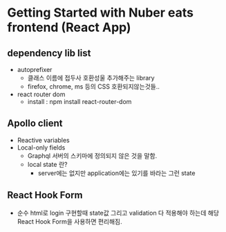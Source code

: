 # Getting Started with Nuber eats frontend (React App)

## dependency lib list
- autoprefixer
  - 클래스 이름에 접두사 호환성울 추가해주는 library
  - firefox, chrome, ms 등의 CSS 호환되지않는것들..
- react router dom
  - install : npm install react-router-dom
  
## Apollo client
- Reactive variables
- Local-only fields
  - Graphql 서버의 스키마에 정의되지 않은 것을 말함.
  - local state 란?
    - server에는 없지만 application에는 있기를 바라는 그런 state

## React Hook Form
- 순수 html로 login 구현할때 state값 그리고 validation 다 적용해야 하는데
해당 React Hook Form을 사용하면 편리해짐.

